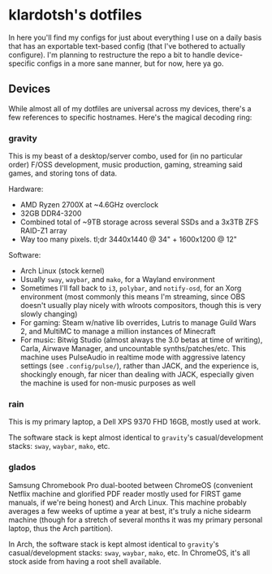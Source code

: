 # klardotsh's dotfiles

In here you'll find my configs for just about everything I use on a daily basis
that has an exportable text-based config (that I've bothered to actually
configure). I'm planning to restructure the repo a bit to handle device-specific
configs in a more sane manner, but for now, here ya go.

## Devices
While almost all of my dotfiles are universal across my devices, there's a few
references to specific hostnames. Here's the magical decoding ring:

### gravity

This is my beast of a desktop/server combo, used for (in no particular order)
F/OSS development, music production, gaming, streaming said games, and storing
tons of data.

Hardware:
- AMD Ryzen 2700X at ~4.6GHz overclock
- 32GB DDR4-3200
- Combined total of ~9TB storage across several SSDs and a 3x3TB ZFS RAID-Z1
  array
- Way too many pixels. tl;dr 3440x1440 @ 34" + 1600x1200 @ 12"

Software:
- Arch Linux (stock kernel)
- Usually `sway`, `waybar`, and `mako`, for a Wayland environment
- Sometimes I'll fall back to `i3`, `polybar`, and `notify-osd`, for an Xorg
  environment (most commonly this means I'm streaming, since OBS doesn't usually
  play nicely with wlroots compositors, though this is very slowly changing)
- For gaming: Steam w/native lib overrides, Lutris to manage Guild Wars 2, and
  MultiMC to manage a million instances of Minecraft
- For music: Bitwig Studio (almost always the 3.0 betas at time of writing),
  Carla, Airwave Manager, and uncountable synths/patches/etc. This machine uses
  PulseAudio in realtime mode with aggressive latency settings (see
  `.config/pulse/`), rather than JACK, and the experience is, shockingly enough,
  far nicer than dealing with JACK, especially given the machine is used for
  non-music purposes as well

### rain

This is my primary laptop, a Dell XPS 9370 FHD 16GB, mostly used at work.

The software stack is kept almost identical to `gravity`'s casual/development
stacks: `sway`, `waybar`, `mako`, etc.

### glados

Samsung Chromebook Pro dual-booted between ChromeOS (convenient Netflix machine
and glorified PDF reader mostly used for FIRST game manuals, if we're being
honest) and Arch Linux. This machine probably averages a few weeks of uptime a
year at best, it's truly a niche sidearm machine (though for a stretch of
several months it was my primary personal laptop, thus the Arch partition).

In Arch, the software stack is kept almost identical to `gravity`'s
casual/development stacks: `sway`, `waybar`, `mako`, etc. In ChromeOS, it's
all stock aside from having a root shell available.
